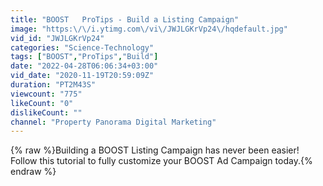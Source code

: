 ```yaml
---
title: "BOOST   ProTips - Build a Listing Campaign"
image: "https:\/\/i.ytimg.com\/vi\/JWJLGKrVp24\/hqdefault.jpg"
vid_id: "JWJLGKrVp24"
categories: "Science-Technology"
tags: ["BOOST","ProTips","Build"]
date: "2022-04-28T06:06:34+03:00"
vid_date: "2020-11-19T20:59:09Z"
duration: "PT2M43S"
viewcount: "775"
likeCount: "0"
dislikeCount: ""
channel: "Property Panorama Digital Marketing"
---
```

{% raw %}Building a BOOST Listing Campaign has never been easier! Follow this tutorial to fully customize your BOOST Ad Campaign today.{% endraw %}
